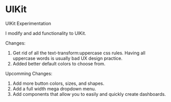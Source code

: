 # UIKit
UIKit Experimentation

I modify and add functionality to UIKit.

Changes:
1. Get rid of all the text-transform:uppercase css rules. Having all uppercase words is usually bad UX design practice.
2. Added better default colors to choose from.


Upcomming Changes:
1. Add more button colors, sizes, and shapes.
2. Add a full width mega dropdown menu.
3. Add components that allow you to easily and quickly create dashboards. 